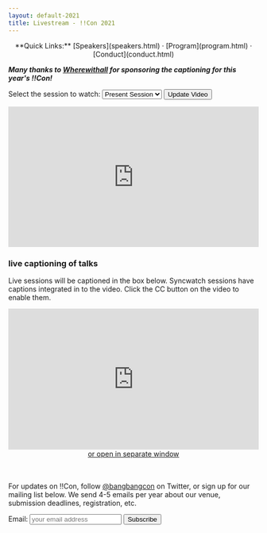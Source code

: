 ```yaml
---
layout: default-2021
title: Livestream - !!Con 2021
---
```


<script>
let allSessions = [
{
    name: "Opening Keynote + Session 1",
    startDateTime: "Sat May 15 2021 14:55:00 GMT-0500",
    endDateTime:   "Sat May 15 2021 16:59:59 GMT-0500",
    link: "https://www.youtube.com/embed/Umv3jPS8b7E"
}, {
    name: "Session 2",
    startDateTime: "Sat May 15 2021 18:00:00 GMT-0500",
    endDateTime:   "Sat May 15 2021 18:59:59 GMT-0500",
    link: "https://www.youtube.com/embed/V51nIE6cnkI"
}, {
    name: "Opening Keynote + Session 1 Syncwatch",
    startDateTime: "Sun May 16 2021 13:00:00 GMT-0500",
    endDateTime:   "Sun May 16 2021 14:59:59 GMT-0500",
    link: "https://www.youtube.com/embed/lH6NYVIasi0"
}, {
    name: "Session 2 Syncwatch",
    startDateTime: "Sun May 16 2021 15:15:00 GMT-0500",
    endDateTime:   "Sun May 16 2021 16:29:59 GMT-0500",
    link: "https://www.youtube.com/embed/77HNl3ZsU-E"
}, {
    name: "Session 3",
    startDateTime: "Sun May 16 2021 20:00:00 GMT-0500",
    endDateTime:   "Sun May 16 2021 20:59:59 GMT-0500",
    link: "https://www.youtube.com/embed/g_eMNX4OvoY"
}, {
    name: "Session 3 Syncwatch",
    startDateTime: "Mon May 17 2021 14:00:00 GMT-0500",
    endDateTime:   "Mon May 17 2021 14:59:59 GMT-0500",
    link: "https://www.youtube.com/embed/IfStAH5UT9w"
}, {
    name: "Session 4",
    startDateTime: "Mon May 17 2021 20:00:00 GMT-0500",
    endDateTime:   "Mon May 17 2021 20:59:59 GMT-0500",
    link: "https://www.youtube.com/embed/Q27ObbbZiMY"
}, {
    name: "Session 4 Syncwatch",
    startDateTime: "Tue May 18 2021 14:00:00 GMT-0500",
    endDateTime:   "Tue May 18 2021 14:59:59 GMT-0500",
    link: "https://www.youtube.com/embed/Dm-a43ejH2k"
}, {
    name: "Session 5",
    startDateTime: "Tue May 18 2021 20:00:00 GMT-0500",
    endDateTime:   "Tue May 18 2021 20:59:59 GMT-0500",
    link: "https://www.youtube.com/embed/VlJwzxrrvRk"
}, {
    name: "Session 6",
    startDateTime: "Wed May 19 2021 14:00:00 GMT-0500",
    endDateTime:   "Wed May 19 2021 14:59:59 GMT-0500",
    link: "https://www.youtube.com/embed/lX11AHVAg4U"
}, {
    name: "Session 6 Syncwatch",
    startDateTime: "Wed May 19 2021 20:00:00 GMT-0500",
    endDateTime:   "Wed May 19 2021 20:59:59 GMT-0500",
    link: "https://www.youtube.com/embed/9C7xM0p_4a8l"
}, {
    name: "Session 5 Syncwatch",
    startDateTime: "Thu May 20 2021 14:00:00 GMT-0500",
    endDateTime:   "Thu May 20 2021 14:59:59 GMT-0500",
    link: "https://www.youtube.com/embed/IwLI3DqA3kY"
}, {
    name: "Session 7",
    startDateTime: "Thu May 20 2021 20:00:00 GMT-0500",
    endDateTime:   "Thu May 20 2021 20:59:59 GMT-0500",
    link: "https://www.youtube.com/embed/22hqvAoNNDo"
}, {
    name: "Session 7 Syncwatch",
    startDateTime: "Fri May 21 2021 14:00:00 GMT-0500",
    endDateTime:   "Fri May 21 2021 14:59:59 GMT-0500",
    link: "https://www.youtube.com/embed/eqtZuHveQMU"
}, {
    name: "Session 8",
    startDateTime: "Fri May 21 2021 20:00:00 GMT-0500",
    endDateTime:   "Fri May 21 2021 20:59:59 GMT-0500",
    link: "https://www.youtube.com/embed/gDBC2oHCzIo"
}, {
    name: "Session 8 Syncwatch",
    startDateTime: "Sat May 22 2021 12:00:00 GMT-0500",
    endDateTime:   "Sat May 22 2021 12:59:59 GMT-0500",
    link: "https://www.youtube.com/embed/OCWj5xgu5Ng"
}, {
    name: "Session 9 + Closing Keynote",
    startDateTime: "Sat May 22 2021 13:00:00 GMT-0500",
    endDateTime:   "Sat May 22 2021 14:59:59 GMT-0500",
    link: "https://www.youtube.com/embed/GVnqUDGPVBk"
}, {
    name: "Session 9 + Closing Keynote Syncwatch",
    startDateTime: "Sat May 22 2021 20:00:00 GMT-0500",
    endDateTime:   "Sat May 22 2021 21:59:59 GMT-0500",
    link: "https://www.youtube.com/embed/OCWj5xgu5Ng"
}];
</script>

<p style="text-align: center;">
  **Quick Links:**
  [Speakers](speakers.html)
  &middot;
  [Program](program.html)
  &middot;
  [Conduct](conduct.html)
</p>

_**Many thanks to [Wherewithall](https://courses.wherewithall.com/pages/bangbangcon) for sponsoring the captioning for this year's !!Con!**_

Select the session to watch: 
<select id="sessionDropDown"><option id="defaultSession">Present Session</option></select> <button type="button" id="updateVideoButton">Update Video</button>

<div align="center">
<style>.embed-container { position: relative; padding-bottom: 56.25%; height: 0; overflow: hidden; max-width: 100%; } .embed-container iframe, .embed-container object, .embed-container embed { position: absolute; top: 0; left: 0; width: 100%; height: 100%; }</style><div class='embed-container'>
<iframe id="youtubeIframe" src='https://www.youtube.com/embed/V51nIE6cnkI' frameborder='0' allowfullscreen>
</iframe></div>
</div>

<h3> live captioning of talks </h3>

Live sessions will be captioned in the box below. Syncwatch sessions have captions integrated in to the video. Click the CC button on the video to enable them.

<div align="center">
<style>.embed-container { position: relative; padding-bottom: 56.25%; height: 0; overflow: hidden; max-width: 100%; } .embed-container iframe, .embed-container object, .embed-container embed { position: absolute; top: 0; left: 0; width: 100%; height: 100%; }</style><div class='embed-container'><iframe src='https://www.streamtext.net/player?event=bangbangcon' frameborder='0' allowfullscreen></iframe></div>
<a href="https://www.streamtext.net/player?event=bangbangcon">or open in separate window </a>
</div>
<br><br>

For updates on !!Con, follow
[@bangbangcon](https://twitter.com/bangbangcon) on Twitter, or sign up
for our mailing list below.  We send 4-5 emails per year about our venue, submission deadlines, registration, etc.

<!-- Begin MailChimp Signup Form -->
<div id="mc_embed_signup">
<form action="http://bangbangcon.us3.list-manage.com/subscribe/post?u=37b924b9d7d71dc7aa1a52b4c&amp;id=9f9ec7c469" method="post" id="mc-embedded-subscribe-form" name="mc-embedded-subscribe-form" class="validate" target="_blank" style="background-color: inherit;" novalidate>
<div class="mc-field-group">
<label for="mce-EMAIL">Email:</label>
<input type="email" value="" name="EMAIL" class="required email" id="mce-EMAIL" placeholder='your email address'>
<input type="submit" value="Subscribe" name="subscribe" id="mc-embedded-subscribe" class="button">
</div>
<div id="mce-responses" class="clear">
<div class="response" id="mce-error-response" style="display:none"></div>
<div class="response" id="mce-success-response" style="display:none"></div>
</div>
<!-- real people should not fill this in and expect good things - do not remove this or risk form bot signups-->
<div style="position: absolute; left: -50020px;">
<input type="text" name="b_37b924b9d7d71dc7aa1a52b4c_9f9ec7c469" value="">
</div>
</form>
</div>

<script>
// Delete the default session from the drop down box
document.getElementById("defaultSession").remove();

// Populate drop down with all sessions
let dropDownBox = document.getElementById("sessionDropDown");
let nextSession = -1;
allSessions.forEach((session, index) => {
    // Build option
    let option = document.createElement("option");
    option.value = index;
    option.innerHTML = session.name;
    option.selected = false;

    // Determine if it should be selected (the next session coming up)
    let startDate = new Date(session.startDateTime);
    let endDate = new Date(session.endDateTime);
    let now = new Date();

    // If it's now in the middle of a session, mark it "LIVE" and select it
    if (now >= startDate && now <= endDate) {
        option.innerHTML = "LIVE: " + option.innerHTML;
        nextSession = index;
        option.selected = true;
    }
    // If it's not in a session, find the next one, mark it "NEXT" and select it
    else if (nextSession === -1 && now <= endDate) {
        option.innerHTML = "NEXT: " + option.innerHTML;        
        nextSession = index;
        option.selected = true;
    }

    // Add option to dropdown list
    dropDownBox.appendChild(option);
});

// If it's over, there's no live or next session. Just load first one.
if (nextSession === -1) nextSession = 0;

// Load the right Youtube link into the iFrame
let iFrame = document.getElementById("youtubeIframe");
iFrame.src = allSessions[nextSession].link;

document.getElementById("updateVideoButton").addEventListener("click", updateVideoLink);

// Ran when user presses Update Video button
function updateVideoLink() {
    let selectedIndex = dropDownBox.selectedIndex;
    iFrame.src = allSessions[selectedIndex].link;
}

// Pretty format dates
function formatDate(datetime) {
    let months = ["Jan", "Feb", "Mar", "Apr", "May", "Jun", "Jul", "Aug", "Sep", "Oct", "Nov", "Dec"];
    let days = ["Sun", "Mon", "Tue", "Wed", "Thu", "Fri", "Sat"];
    let dt = new Date(datetime);

    return days[dt.getDay()] + " " +
        months[dt.getMonth()] + " " +
        dt.getDate() + " " + 
        dt.getHours() + ":" + 
        dt.getMinutes().toString().padStart(2, "0");
}

</script>
